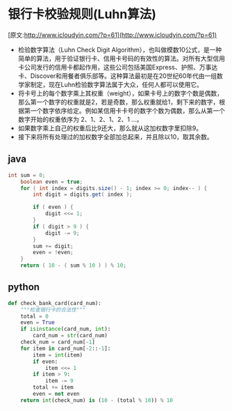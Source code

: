 # 银行卡校验规则(Luhn算法)
[原文:http://www.icloudyin.com/?p=61](http://www.icloudyin.com/?p=61)

- 检验数字算法（Luhn Check Digit Algorithm），也叫做模数10公式，是一种简单的算法，用于验证银行卡、信用卡号码的有效性的算法。对所有大型信用卡公司发行的信用卡都起作用，这些公司包括美国Express、护照、万事达卡、Discover和用餐者俱乐部等。这种算法最初是在20世纪60年代由一组数学家制定，现在Luhn检验数字算法属于大众，任何人都可以使用它。
- 将卡号上的每个数字乘上其权重（weight），如果卡号上的数字个数是偶数，那么第一个数字的权重就是2，若是奇数，那么权重就给1，剩下来的数字，根据第一个数字依序给定。例如某信用卡卡号的数字个数为偶数，那么从第一个数字开始的权重依序为 2、1、2、1、2、1 …。
- 如果数字乘上自己的权重后比9还大，那么就从这加权数字里扣除9。
- 接下来将所有处理过的加权数字全部加总起来，并且除以10，取其余数。

## java
```java
int sum = 0;
	boolean even = true;
	for ( int index = digits.size() - 1; index >= 0; index-- ) {
		int digit = digits.get( index );

		if ( even ) {
			digit <<= 1;
		}
		if ( digit > 9 ) {
			digit -= 9;
		}
		sum += digit;
		even = !even;
	}
	return ( 10 - ( sum % 10 ) ) % 10;

```
## python
```python
def check_bank_card(card_num):
    """检查银行卡的合法性"""
    total = 0
    even = True
    if isinstance(card_num, int):
        card_num = str(card_num)
    check_num = card_num[-1]
    for item in card_num[-2::-1]:
        item = int(item)
        if even:
            item <<= 1
        if item > 9:
            item -= 9
        total += item
        even = not even
    return int(check_num) is (10 - (total % 10)) % 10

```

